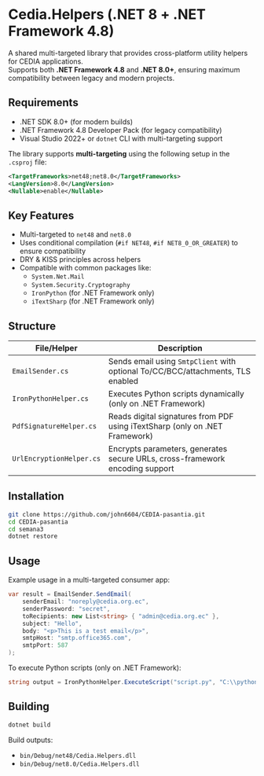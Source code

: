 # Cedia.Helpers (.NET 8 + .NET Framework 4.8)

A shared multi-targeted library that provides cross-platform utility helpers for CEDIA applications.  
Supports both **.NET Framework 4.8** and **.NET 8.0+**, ensuring maximum compatibility between legacy and modern projects.

## Requirements

* .NET SDK 8.0+ (for modern builds)
* .NET Framework 4.8 Developer Pack (for legacy compatibility)
* Visual Studio 2022+ or `dotnet` CLI with multi-targeting support

The library supports **multi-targeting** using the following setup in the `.csproj` file:

```xml
<TargetFrameworks>net48;net8.0</TargetFrameworks>
<LangVersion>8.0</LangVersion>
<Nullable>enable</Nullable>
```

## Key Features

* Multi-targeted to `net48` and `net8.0`
* Uses conditional compilation (`#if NET48`, `#if NET8_0_OR_GREATER`) to ensure compatibility
* DRY & KISS principles across helpers
* Compatible with common packages like:
  * `System.Net.Mail`
  * `System.Security.Cryptography`
  * `IronPython` (for .NET Framework only)
  * `iTextSharp` (for .NET Framework only)

## Structure

| File/Helper | Description |
|-------------|-------------|
| `EmailSender.cs` | Sends email using `SmtpClient` with optional To/CC/BCC/attachments, TLS enabled |
| `IronPythonHelper.cs` | Executes Python scripts dynamically (only on .NET Framework) |
| `PdfSignatureHelper.cs` | Reads digital signatures from PDF using iTextSharp (only on .NET Framework) |
| `UrlEncryptionHelper.cs` | Encrypts parameters, generates secure URLs, cross-framework encoding support |

## Installation

```bash
git clone https://github.com/john6604/CEDIA-pasantia.git
cd CEDIA-pasantia
cd semana3
dotnet restore
```

## Usage

Example usage in a multi-targeted consumer app:

```csharp
var result = EmailSender.SendEmail(
    senderEmail: "noreply@cedia.org.ec",
    senderPassword: "secret",
    toRecipients: new List<string> { "admin@cedia.org.ec" },
    subject: "Hello",
    body: "<p>This is a test email</p>",
    smtpHost: "smtp.office365.com",
    smtpPort: 587
);
```

To execute Python scripts (only on .NET Framework):

```csharp
string output = IronPythonHelper.ExecuteScript("script.py", "C:\\python\\libs", "myfunction()");
```

## Building

```bash
dotnet build
```

Build outputs:

- `bin/Debug/net48/Cedia.Helpers.dll`
- `bin/Debug/net8.0/Cedia.Helpers.dll`